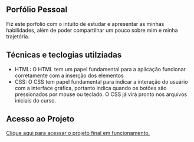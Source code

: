 ## Porfólio Pessoal
Fiz este porfolio com o intuito de estudar e apresentar as minhas habilidades, além de poder compartilhar um pouco sobre mim e minha trajetória.

## Técnicas e teclogias utilziadas

* HTML: O HTML tem um papel fundamental para a aplicação funcionar corretamente com a inserção dos elementos <audio> que irão prover para o JavaScript os controles de reprodução da mídia carregada. O HTML já virá pronto nos arquivos iniciais do curso;
* CSS: O CSS tem papel fundamental para indicar a interação do usuário com a interface gráfica, portanto indica quando os botões são pressionados por mouse ou teclado. O CSS já virá pronto nos arquivos iniciais do curso.

## Acesso ao Projeto
[Clique aqui para acessar o projeto final em funcionamento.](https://portfolio-five-gray-53.vercel.app/)
